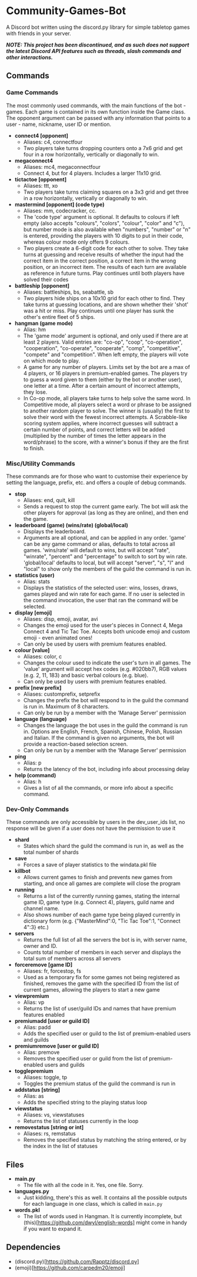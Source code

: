 # Community-Games-Bot
A Discord bot written using the discord.py library for simple tabletop games with friends in your server.

***NOTE: This project has been discontinued, and as such does not support the latest Discord API features such as threads, slash commands and other interactions.***

## Commands
### Game Commands
The most commonly used commands, with the main functions of the bot - games. Each game is contained in its own function inside the Game class.
The opponent argument can be passed with any information that points to a user - name, nickname, user ID or mention.

- **connect4 [opponent]**
  - Aliases: c4, connectfour
  - Two players take turns dropping counters onto a 7x6 grid and get four in a row horizontally, vertically or diagonally to win.
- **megaconnect4**
  - Aliases: mc4, megaconnectfour
  - Connect 4, but for 4 players. Includes a larger 11x10 grid.
- **tictactoe [opponent]**
  - Aliases: ttt, xo
  - Two players take turns claiming squares on a 3x3 grid and get three in a row horizontally, vertically or diagonally to win.
- **mastermind [opponent] (code type)**
  - Aliases: mm, codecracker, cc.
  - The 'code type' argument is optional. It defaults to colours if left empty (also accepts "colours", "colors", "colour", "color" and "c"), but number mode is also available when "numbers", "number" or "n" is entered, providing the players with 10 digits to put in their code, whereas colour mode only offers 9 colours.
  - Two players create a 6-digit code for each other to solve. They take turns at guessing and receive results of whether the input had the correct item in the correct position, a correct item in the wrong position, or an incorrect item. The results of each turn are available as reference in future turns. Play continues until both players have solved their codes
- **battleship [opponent]**
  - Aliases: battleships, bs, seabattle, sb
  - Two players hide ships on a 10x10 grid for each other to find. They take turns at guessing locations, and are shown whether their 'shot' was a hit or miss. Play continues until one player has sunk the other's entire fleet of 5 ships.
- **hangman (game mode)**
  - Alias: hm
  - The 'game mode' argument is optional, and only used if there are at least 2 players. Valid entries are: "co-op", "coop", "co-operation", "cooperation", "co-operate", "cooperate", "comp", "competitive", "compete" and "competition". When left empty, the players will vote on which mode to play.
  - A game for any number of players. Limits set by the bot are a max of 4 players, or 16 players in premium-enabled games. The players try to guess a word given to them (either by the bot or another user), one letter at a time. After a certain amount of incorrect attempts, they lose.
  - In Co-op mode, all players take turns to help solve the same word. In Competitive mode, all players select a word or phrase to be assigned to another random player to solve. The winner is (usually) the first to solve their word with the fewest incorrect attempts. A Scrabble-like scoring system applies, where incorrect guesses will subtract a certain number of points, and correct letters will be added (multiplied by the number of times the letter appears in the word/phrase) to the score, with a winner's bonus if they are the first to finish.

### Misc/Utility Commands
These commands are for those who want to customise their experience by setting the language, prefix, etc. and offers a couple of debug commands.

- **stop**
	- Aliases: end, quit, kill
	- Sends a request to stop the current game early. The bot will ask the other players for approval (as long as they are online), and then end the game.
- **leaderboard (game) (wins/rate) (global/local)**
	- Displays the leaderboard.
	- Arguments are all optional, and can be applied in any order. 'game' can be any game command or alias, defaults to total across all games. 'wins/rate' will default to wins, but will accept "rate", "winrate", "percent" and "percentage" to switch to sort by win rate. 'global/local' defaults to local, but will accept "server", "s", "l" and "local" to show only the members of the guild the command is run in.
- **statistics (user)**
	- Alias: stats
	- Displays the statistics of the selected user: wins, losses, draws, games played and win rate for each game. If no user is selected in the command invocation, the user that ran the command will be selected.
- **display [emoji]**
	- Aliases: disp, emoji, avatar, avi
	- Changes the emoji used for the user's pieces in Connect 4, Mega Connect 4 and Tic Tac Toe. Accepts both unicode emoji and custom emoji - even animated ones!
	- Can only be used by users with premium features enabled.
- **colour [value]**
	- Aliases: color, c
	- Changes the colour used to indicate the user's turn in all games. The 'value' argument will accept hex codes (e.g. #020bb7), RGB values (e.g. 2, 11, 183) and basic verbal colours (e.g. blue).
	- Can only be used by users with premium features enabled.
- **prefix [new prefix]**
	- Aliases: customprefix, setprefix
	- Changes the prefix the bot will respond to in the guild the command is run in. Maximum of 8 characters.
	- Can only be run by a member with the 'Manage Server' permission
- **language (language)**
	- Changes the language the bot uses in the guild the command is run in. Options are English, French, Spanish, Chinese, Polish, Russian and Italian. If the command is given no arguments, the bot will provide a reaction-based selection screen.
	- Can only be run by a member with the 'Manage Server' permission
- **ping**
	- Alias: p
	- Returns the latency of the bot, including info about processing delay
- **help (command)**
	- Alias: h
	- Gives a list of all the commands, or more info about a specific command.

### Dev-Only Commands
These commands are only accessible by users in the dev_user_ids list, no response will be given if a user does not have the permission to use it

- **shard**
  - States which shard the guild the command is run in, as well as the total number of shards
- **save**
  - Forces a save of player statistics to the windata.pkl file
- **killbot**
  - Allows current games to finish and prevents new games from starting, and once all games are complete will close the program
- **running**
  - Returns a list of the currently running games, stating the internal game ID, game type (e.g. Connect 4), players, guild name and channel name.
  - Also shows number of each game type being played currently in dictionary form (e.g. {"MasterMind":0, "Tic Tac Toe":1, "Connect 4":3} etc.)
- **servers**
  - Returns the full list of all the servers the bot is in, with server name, owner and ID.
  - Counts total number of members in each server and displays the total sum of members across all servers
- **forceremove [game ID]**
  - Aliases: fr, forcestop, fs
  - Used as a temporary fix for some games not being registered as finished, removes the game with the specified ID from the list of current games, allowing the players to start a new game
- **viewpremium**
  - Alias: vp
  - Returns the list of user/guild IDs and names that have premium features enabled
- **premiumadd [user or guild ID]**
  - Alias: padd
  - Adds the specified user or guild to the list of premium-enabled users and guilds
- **premiumremove [user or guild ID]**
  - Alias: premove
  - Removes the specified user or guild from the list of premium-enabled users and guilds
- **togglepremium**
  - Aliases: toggle, tp
  - Toggles the premium status of the guild the command is run in
- **addstatus [string]**
  - Alias: as
  - Adds the specified string to the playing status loop
- **viewstatus**
  - Aliases: vs, viewstatuses
  - Returns the list of statuses currently in the loop
- **removestatus [string or int]**
  - Aliases: rs, remstatus
  - Removes the specified status by matching the string entered, or by the index in the list of statuses

## Files
- **main.py**
  - The file with all the code in it. Yes, one file. Sorry.
- **languages.py**
  - Just kidding, there's this as well. It contains all the possible outputs for each language in one class, which is called in `main.py`
- **words.pkl**
  - The list of words used in Hangman. It is currently incomplete, but (this)[https://github.com/dwyl/english-words] might come in handy if you want to expand it.

## Dependencies
- (discord.py)[https://github.com/Rapptz/discord.py]
- (emoji)[https://github.com/carpedm20/emoji]
